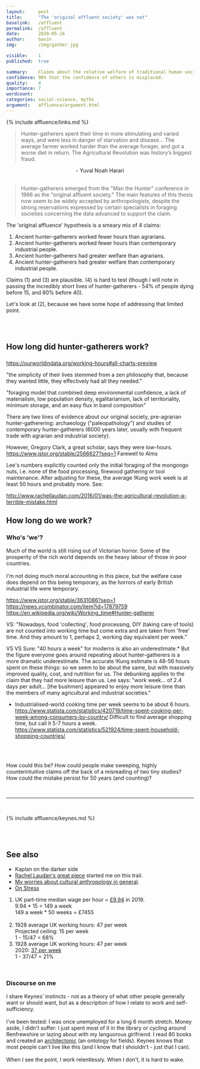 ```yaml
---
layout:     post
title:      "The 'original affluent society' was not"
baselink:   /affluent
permalink:  /affluent
date:       2020-05-16
author:     Gavin   
img:        /img/gather.jpg

visible:    1
published:  true

summary:    Claims about the relative welfare of traditional human societies.
confidence: 90% that the confidence of others is misplaced.
quality:    4
importance: 7
wordcount:  
categories: social-science, myths
argument:   affluence/argument.html
---
```


{%	include affluence/links.md		%}

> Hunter-gatherers spent their time in more stimulating and varied ways, and were less in danger of starvation and disease... The average farmer worked harder than the average forager, and got a worse diet in return. The Agricultural Revolution was history’s biggest fraud.

<center>
	- Yuval Noah Harari
</center><br>

> Hunter-gatherers emerged from the "Man the Hunter" conference in 1966 as the "original affluent society." The main features of this thesis now seem to be widely accepted by anthropologists, despite the strong reservations expressed by certain specialists in foraging societies concerning the data advanced to support the claim. 

<!-- * Agriculture pessimism: Jared Diamond. U-shaped welfare for thousands of years.
https://www.discovermagazine.com/planet-earth/the-worst-mistake-in-the-history-of-the-human-race
https://theconversation.com/was-agriculture-the-greatest-blunder-in-human-history-85898
* Strong agriculture pessimism: Never recovered
* Weak original affluence: Less working hours than us.
* Strong original affluence: More welfare than us.
http://home.iitk.ac.in/~amman/soc474/Resources/sahlins_original_affluent.html
 -->

The 'original affluence' hypothesis is a smeary mix of 4 claims:

1. Ancient hunter-gatherers worked fewer hours than agrarians.
2. Ancient hunter-gatherers worked fewer hours than contemporary industrial people.
3. Ancient hunter-gatherers had greater welfare than agrarians.
4. Ancient hunter-gatherers had greater welfare than contemporary industrial people.

Claims (1) and (3) are plausible. (4) is hard to test (though I will note in passing the incredibly short lives of  hunter-gatherers - 54% of people dying before 15, and 80% before 40).
<!-- only including time spent hunting and gathering while omitting time spent on collecting firewood, food preparation -->
Let's look at (2), because we have some hope of addressing that limited point.

<br><br>

## How long did hunter-gatherers work?


### 
https://ourworldindata.org/working-hours#all-charts-preview

"the simplicity of their lives stemmed from a zen philosophy that, because they wanted little, they effectively had all they needed."

"foraging model that combined deep environmental confidence, a lack of materialism, low population density, egalitarianism, lack of territoriality, minimum storage, and an easy flux in band composition"


There are two lines of evidence about our original society, pre-agrarian hunter-gatherering: archaeology ("paleopathology") and studies of contemporary hunter-gatherers (6000 years later, usually with frequent trade with agrarian and industrial society).


However, Gregory Clark, a great scholar, says they were low-hours.
https://www.jstor.org/stable/2566627?seq=1
Farewell to Alms


Lee's numbers explicitly counted only the initial foraging of the mongongo nuts, i.e. none of the food processing, firewood gathering or tool maintenance. After adjusting for these, the average !Kung work week is at least 50 hours and probably more. See:

http://www.rachellaudan.com/2016/01/was-the-agricultural-revolution-a-terrible-mistake.html



## How long do we work?

<div class="accordion">
	<h3>Who's 'we'?</h3>
	<div>
		Much of the world is still rising out of Victorian horror.
		Some of the prosperity of the rich world depends on the heavy labour of those in poor countries.
		<br><br>
		I'm not doing much moral accounting in this piece, but the welfare case does depend on this being temporary, as the horrors of early British industrial life were temporary.
	</div>
</div>

https://www.jstor.org/stable/3631086?seq=1
https://news.ycombinator.com/item?id=17879759
https://en.wikipedia.org/wiki/Working_time#Hunter-gatherer


VS: "Nowadays, food 'collecting', food processing, DIY (taking care of tools) are not counted into working time but come extra and are taken from 'free' time. And they amount to 1, perhaps 2, working day equivalent per week."


VS VS 
Sure: "40 hours a week" for moderns is also an underestimate.* But the figure everyone goes around repeating about hunter-gatherers is a more dramatic underestimate. The accurate !Kung estimate is 48-56 hours spent on these things: so we seem to be about the same, but with massively improved quality, cost, and nutrition for us. 
The debunking applies to the claim that they had more leisure than us. Lee says: "work week... of 2.4 days per adult... [the bushmen] appeared to enjoy more leisure time than the members of many agricultural and industrial societies."


* Industrialised-world cooking time per week seems to be about 6 hours.
https://www.statista.com/statistics/420719/time-spent-cooking-per-week-among-consumers-by-country/ 
Difficult to find average shopping time, but call it 5-7 hours a week. 
https://www.statista.com/statistics/521924/time-spent-household-shopping-countries/

<br><br>

How could this be? How could people make sweeping, highly counterintuitive claims off the back of a misreading of two tiny studies? How could the mistake persist for 50 years (and counting)?

<br>

<hr>

<br>

{%	include affluence/keynes.md		%}

<br><br>

## See also

* Kaplan on the darker side
* <a href="{{laudan}}">Rachel Laudan's great piece</a> started me on this trail.
* <a href="/anthropology">My worries about cultural anthropology in general</a>.
* <a href="{{stress}}">On Stress</a>


<!-- https://www.jstor.org/stable/3631086?seq=1 -->
<!-- Sackett, R. 1996. "Time, energy, and the indolent savage. A quantitative cross-cultural test of the primitive affluence hypothesis". Ph.D. diss. -->



<!-- Harari

"On the whole foragers seem to have enjoyed a more comfortable and rewarding lifestyle than most of the peasants, shepherds, labourers and office clerks who followed in their footsteps.

"While people in today's affiuent societies work an average of forty to forty-five hours a week, and people in the developing world work sixty and even eighty hours a week, hunter-gatherers living today in the most inhospitable of habitats -- such as the Kalahari Desert -- work on average for just thirty-five to forty-five hours a week. They hunt only one day out of three, and gathering takes up just three to six hours daily. In normal times, this is enough to feed the band. It may well be that ancient hunter-gatherers living in zones more fertile than the Kalahari spent even less time obtaining food and raw materials. On top of that, foragers enjoyed a lighter load of household chores. They had no dishes to wash, no carpets to vacuum, no floors to polish, no nappies to change and no bills to pay.

"The forager economy provided most people with more interesting lives than agriculture or industry do. Today, a Chinese factory hand leaves home around seven in the morning, makes her way through polluted streets to a sweatshop, and there operates the same machine, in the same way, day in, day out, for ten long and mind-numbing hours, returning home around seven in the evening in order to wash dishes and do the laundry. Thirty thousand years ago, a Chinese forager might leave camp with her companions at, say, eight in the morning. They'd roam the nearby forests and meadows, gathering mushrooms, digging up edible roots, catching frogs and occasionally running away from tigers. By early afternoon, they were back at the camp to make lunch. That left them plenty of time to gossip, tell stories, play with the children and just hang out. Of course the tigers sometimes caught them, or a snake bit them, but on the other hand they didn't have to deal with automobile accidents and industrial pollution. -->

<div class="footnotes">

<ol>
    <!-- 1 -->
    <li class="footnote" id="fn:1">
		UK part-time median wage per hour = <a href="{{stat}}">£9.94</a> in 2019.<br>
		9.94 * 15 = 149 a week<br>
		149 a week * 50 weeks = £7455<br><br>
	</li>
<!--  -->
	<li class="footnote" id="fn:2">
		1928 average UK working hours: 47 per week <br>
		Projected ceiling: 15 per week <br>
		1 - 15/47 = 68%
	</li>
<!--  -->
	<li class="footnote" id="fn:3">
		1928 average UK working hours: 47 per week <br>
		2020: <a href="{{ons}}">37 per week</a> <br>
		1 - 37/47 = 21%
	</li>
</ol>


<br>
<div class="accordion">
	<h3>Discourse on me</h3>
	<div>
		I share Keynes' instincts - not as a theory of what other people generally want or should want, but as a description of how I relate to work and self-sufficiency.<br><br>
		<!--  -->
		I've been tested: I was once unemployed for a long 6 month stretch. Money aside, I didn't suffer: I just spent most of it in the library or cycling around Renfrewshire or lazing about with my languorous girlfriend. I read 80 books and created an <a href="/system">architectonic</a> (an ontology for fields). Keynes knows that most people can't live like this (and I know that I shouldn't - just that I can).<br><br>
		<!--  -->
		When I see the point, I work relentlessly. When I don't, it is hard to wake.
	</div>
</div>




<br><br>